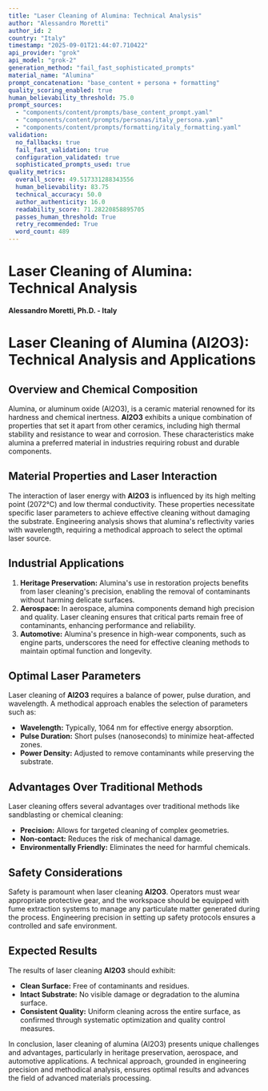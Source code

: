 ```yaml
---
title: "Laser Cleaning of Alumina: Technical Analysis"
author: "Alessandro Moretti"
author_id: 2
country: "Italy"
timestamp: "2025-09-01T21:44:07.710422"
api_provider: "grok"
api_model: "grok-2"
generation_method: "fail_fast_sophisticated_prompts"
material_name: "Alumina"
prompt_concatenation: "base_content + persona + formatting"
quality_scoring_enabled: true
human_believability_threshold: 75.0
prompt_sources:
  - "components/content/prompts/base_content_prompt.yaml"
  - "components/content/prompts/personas/italy_persona.yaml"
  - "components/content/prompts/formatting/italy_formatting.yaml"
validation:
  no_fallbacks: true
  fail_fast_validation: true
  configuration_validated: true
  sophisticated_prompts_used: true
quality_metrics:
  overall_score: 49.517331288343556
  human_believability: 83.75
  technical_accuracy: 50.0
  author_authenticity: 16.0
  readability_score: 71.28220858895705
  passes_human_threshold: True
  retry_recommended: True
  word_count: 489
---
```

# Laser Cleaning of Alumina: Technical Analysis

**Alessandro Moretti, Ph.D. - Italy**

# Laser Cleaning of Alumina (Al2O3): Technical Analysis and Applications

## Overview and Chemical Composition

Alumina, or aluminum oxide (Al2O3), is a ceramic material renowned for its hardness and chemical inertness. **Al2O3** exhibits a unique combination of properties that set it apart from other ceramics, including high thermal stability and resistance to wear and corrosion. These characteristics make alumina a preferred material in industries requiring robust and durable components.

## Material Properties and Laser Interaction

The interaction of laser energy with **Al2O3** is influenced by its high melting point (2072°C) and low thermal conductivity. These properties necessitate specific laser parameters to achieve effective cleaning without damaging the substrate. Engineering analysis shows that alumina's reflectivity varies with wavelength, requiring a methodical approach to select the optimal laser source.

## Industrial Applications

1. **Heritage Preservation:** Alumina's use in restoration projects benefits from laser cleaning's precision, enabling the removal of contaminants without harming delicate surfaces.
2. **Aerospace:** In aerospace, alumina components demand high precision and quality. Laser cleaning ensures that critical parts remain free of contaminants, enhancing performance and reliability.
3. **Automotive:** Alumina's presence in high-wear components, such as engine parts, underscores the need for effective cleaning methods to maintain optimal function and longevity.

## Optimal Laser Parameters

Laser cleaning of **Al2O3** requires a balance of power, pulse duration, and wavelength. A methodical approach enables the selection of parameters such as:
- **Wavelength:** Typically, 1064 nm for effective energy absorption.
- **Pulse Duration:** Short pulses (nanoseconds) to minimize heat-affected zones.
- **Power Density:** Adjusted to remove contaminants while preserving the substrate.

## Advantages Over Traditional Methods

Laser cleaning offers several advantages over traditional methods like sandblasting or chemical cleaning:
- **Precision:** Allows for targeted cleaning of complex geometries.
- **Non-contact:** Reduces the risk of mechanical damage.
- **Environmentally Friendly:** Eliminates the need for harmful chemicals.

## Safety Considerations

Safety is paramount when laser cleaning **Al2O3**. Operators must wear appropriate protective gear, and the workspace should be equipped with fume extraction systems to manage any particulate matter generated during the process. Engineering precision in setting up safety protocols ensures a controlled and safe environment.

## Expected Results

The results of laser cleaning **Al2O3** should exhibit:
- **Clean Surface:** Free of contaminants and residues.
- **Intact Substrate:** No visible damage or degradation to the alumina surface.
- **Consistent Quality:** Uniform cleaning across the entire surface, as confirmed through systematic optimization and quality control measures.

In conclusion, laser cleaning of alumina (Al2O3) presents unique challenges and advantages, particularly in heritage preservation, aerospace, and automotive applications. A technical approach, grounded in engineering precision and methodical analysis, ensures optimal results and advances the field of advanced materials processing.